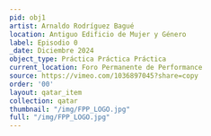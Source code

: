 ```yaml
---
pid: obj1
artist: Arnaldo Rodríguez Bagué
location: Antiguo Edificio de Mujer y Género
label: Episodio 0
_date: Diciembre 2024
object_type: Práctica Práctica Práctica
current_location: Foro Permanente de Performance
source: https://vimeo.com/1036897045?share=copy
order: '00'
layout: qatar_item
collection: qatar
thumbnail: "/img/FPP_LOGO.jpg"
full: "/img/FPP_LOGO.jpg"
---
```

